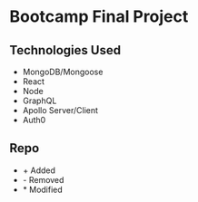 # Bootcamp Final Project

## Technologies Used

<ul>
  <li>MongoDB/Mongoose</li>
  <li>React</li>
  <li>Node</li>
  <li>GraphQL</li>
  <li>Apollo Server/Client</li>
  <li>Auth0</li>
</ul>

## Repo

<ul>
<li>+ Added</li>
<li>- Removed</li>
<li>* Modified</li>
</ul>
